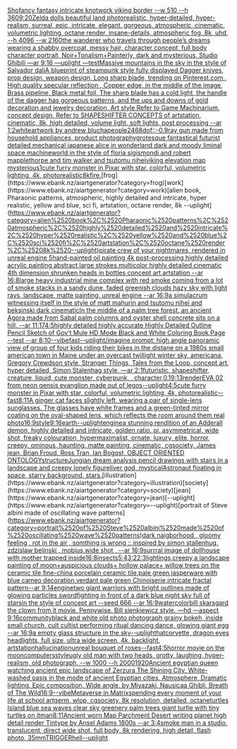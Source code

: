 [Sho](https://www.ebank.nz/aiartgenerator?category=Sho)[fancy fantasy intricate knotwork viking border --w 510 --h 360](https://www.ebank.nz/aiartgenerator?category=fancy%2520fantasy%2520intricate%2520knotwork%2520viking%2520border%2520--w%2520510%2520--h%2520360)[9:20](https://www.ebank.nz/aiartgenerator?category=9%3A20)[Zelda dolls beautiful  land photorealistic, hyper-detailed, hyper-realism, surreal, epic, intricate, elegant, gorgeous, atmospheric, cinematic, volumetric lighting, octane render, insane-details, atmospheric fog, 8k, uhd, --h 4096 --w 2160](https://www.ebank.nz/aiartgenerator?category=Zelda%2520dolls%2520beautiful%2520%2520land%2520photorealistic%2C%2520hyper-detailed%2C%2520hyper-realism%2C%2520surreal%2C%2520epic%2C%2520intricate%2C%2520elegant%2C%2520gorgeous%2C%2520atmospheric%2C%2520cinematic%2C%2520volumetric%2520lighting%2C%2520octane%2520render%2C%2520insane-details%2C%2520atmospheric%2520fog%2C%25208k%2C%2520uhd%2C%2520--h%25204096%2520--w%25202160)[the wanderer who travels through people’s dreams wearing a shabby overcoat, messy hair, character concept, full body character portrait, Noir+Tonalism+Painterly, dark and mysterious, Studio Ghibili —ar 9:16 —uplight —test](https://www.ebank.nz/aiartgenerator?category=the%2520wanderer%2520who%2520travels%2520through%2520people%E2%80%99s%2520dreams%2520wearing%2520a%2520shabby%2520overcoat%2C%2520messy%2520hair%2C%2520character%2520concept%2C%2520full%2520body%2520character%2520portrait%2C%2520Noir%2BTonalism%2BPainterly%2C%2520dark%2520and%2520mysterious%2C%2520Studio%2520Ghibili%2520%E2%80%94ar%25209%3A16%2520%E2%80%94uplight%2520%E2%80%94test)[Massive mountains in the sky in the style of Salvador dali](https://www.ebank.nz/aiartgenerator?category=Massive%2520mountains%2520in%2520the%2520sky%2520in%2520the%2520style%2520of%2520Salvador%2520dali)[A blueprint of steampunk style fully displayed Dagger knives, prop design, weapon design, Long sharp blade,  trending on Pinterest.com  , High quality specular reflection ,  Copper  edge, in the middle of the image, Brass pipeline,  Black metal foil,  The sharp blade has a cold light, the handle of the dagger has gorgeous patterns, and the ups and downs of gold decoration and jewelry decoration, Art style Refer to Game Machinarium.  concept design, Refer to SHAPESHIFTER CONCEPTS  of artstation, cinematic,  8k, high detailed,  volume light,  soft lights,  post processing    --ar 1:2](https://www.ebank.nz/aiartgenerator?category=A%2520blueprint%2520of%2520steampunk%2520style%2520fully%2520displayed%2520Dagger%2520knives%2C%2520prop%2520design%2C%2520weapon%2520design%2C%2520Long%2520sharp%2520blade%2C%2520%2520trending%2520on%2520Pinterest.com%2520%2520%2C%2520High%2520quality%2520specular%2520reflection%2520%2C%2520%2520Copper%2520%2520edge%2C%2520in%2520the%2520middle%2520of%2520the%2520image%2C%2520Brass%2520pipeline%2C%2520%2520Black%2520metal%2520foil%2C%2520%2520The%2520sharp%2520blade%2520has%2520a%2520cold%2520light%2C%2520the%2520handle%2520of%2520the%2520dagger%2520has%2520gorgeous%2520patterns%2C%2520and%2520the%2520ups%2520and%2520downs%2520of%2520gold%2520decoration%2520and%2520jewelry%2520decoration%2C%2520Art%2520style%2520Refer%2520to%2520Game%2520Machinarium.%2520%2520concept%2520design%2C%2520Refer%2520to%2520SHAPESHIFTER%2520CONCEPTS%2520%2520of%2520artstation%2C%2520cinematic%2C%2520%25208k%2C%2520high%2520detailed%2C%2520%2520volume%2520light%2C%2520%2520soft%2520lights%2C%2520%2520post%2520processing%2520%2520%2520%2520--ar%25201%3A2)[white](https://www.ebank.nz/aiartgenerator?category=white)[artwork by andrew blucha](https://www.ebank.nz/aiartgenerator?category=artwork%2520by%2520andrew%2520blucha)[people](https://www.ebank.nz/aiartgenerator?category=people)[2468](https://www.ebank.nz/aiartgenerator?category=2468)[dof::-0.9](https://www.ebank.nz/aiartgenerator?category=dof%3A%3A-0.9)[ray gun made from household appliances, product photography](https://www.ebank.nz/aiartgenerator?category=ray%2520gun%2520made%2520from%2520household%2520appliances%2C%2520product%2520photography)[grotesque fantastical futurist detailed mechanical japanese alice in wonderland dark and moody liminal space machineworld in the style of floria sigismondi and robert mapplethorpe and tim walker and tsutomu nihei](https://www.ebank.nz/aiartgenerator?category=grotesque%2520fantastical%2520futurist%2520detailed%2520mechanical%2520japanese%2520alice%2520in%2520wonderland%2520dark%2520and%2520moody%2520liminal%2520space%2520machineworld%2520in%2520the%2520style%2520of%2520floria%2520sigismondi%2520and%2520robert%2520mapplethorpe%2520and%2520tim%2520walker%2520and%2520tsutomu%2520nihei)[viking elevation map mysterious](https://www.ebank.nz/aiartgenerator?category=viking%2520elevation%2520map%2520mysterious)[1](https://www.ebank.nz/aiartgenerator?category=1)[cute furry monster in Pixar with star, colorful, volumetric lighting, 4k, photorealistic](https://www.ebank.nz/aiartgenerator?category=cute%2520furry%2520monster%2520in%2520Pixar%2520with%2520star%2C%2520colorful%2C%2520volumetric%2520lighting%2C%25204k%2C%2520photorealistic)[8k](https://www.ebank.nz/aiartgenerator?category=8k)[fire.](https://www.ebank.nz/aiartgenerator?category=fire.)[frog](https://www.ebank.nz/aiartgenerator?category=frog)[work](https://www.ebank.nz/aiartgenerator?category=work)[alien book, Pharaonic patterns, atmospheric, highly detailed and intricate, hyper realistic, yellow and blue, sci fi, artstation, octane render, 8k --uplight](https://www.ebank.nz/aiartgenerator?category=alien%2520book%2C%2520Pharaonic%2520patterns%2C%2520atmospheric%2C%2520highly%2520detailed%2520and%2520intricate%2C%2520hyper%2520realistic%2C%2520yellow%2520and%2520blue%2C%2520sci%2520fi%2C%2520artstation%2C%2520octane%2520render%2C%25208k%2520--uplight)[pirate crew of your nightmares, rendered in unreal engine 5](https://www.ebank.nz/aiartgenerator?category=pirate%2520crew%2520of%2520your%2520nightmares%2C%2520rendered%2520in%2520unreal%2520engine%25205)[hand-painted oil painting 4k post-processing highly detailed acrylic painting abstract large strokes multicolor highly detailed cinematic 4th dimension  shrunken heads in bottles concept art artstation --ar 16:8](https://www.ebank.nz/aiartgenerator?category=hand-painted%2520oil%2520painting%25204k%2520post-processing%2520highly%2520detailed%2520acrylic%2520painting%2520abstract%2520large%2520strokes%2520multicolor%2520highly%2520detailed%2520cinematic%25204th%2520dimension%2520%2520shrunken%2520heads%2520in%2520bottles%2520concept%2520art%2520artstation%2520--ar%252016%3A8)[large heavy industrial mine complex with red smoke coming from a lot of smoke stacks in a sandy dune, faded greenish clouds hazy sky with light rays, landscape, matte painting, unreal engine --ar 16:9](https://www.ebank.nz/aiartgenerator?category=large%2520heavy%2520industrial%2520mine%2520complex%2520with%2520red%2520smoke%2520coming%2520from%2520a%2520lot%2520of%2520smoke%2520stacks%2520in%2520a%2520sandy%2520dune%2C%2520faded%2520greenish%2520clouds%2520hazy%2520sky%2520with%2520light%2520rays%2C%2520landscape%2C%2520matte%2520painting%2C%2520unreal%2520engine%2520--ar%252016%3A9)[a simulacrum witnessing itself in the style of matt mahurin and tsutomu nihei and beksinski dark cinematic](https://www.ebank.nz/aiartgenerator?category=a%2520simulacrum%2520witnessing%2520itself%2520in%2520the%2520style%2520of%2520matt%2520mahurin%2520and%2520tsutomu%2520nihei%2520and%2520beksinski%2520dark%2520cinematic)[In the middle of a palm tree forest, an ancient Agora made from Sabal palm columns and oyster shell concrete sits on a hill. --ar 11:17](https://www.ebank.nz/aiartgenerator?category=In%2520the%2520middle%2520of%2520a%2520palm%2520tree%2520forest%2C%2520an%2520ancient%2520Agora%2520made%2520from%2520Sabal%2520palm%2520columns%2520and%2520oyster%2520shell%2520concrete%2520sits%2520on%2520a%2520hill.%2520--ar%252011%3A17)[4:5](https://www.ebank.nz/aiartgenerator?category=4%3A5)[highly detailed highly accurate Highly Detailed Outline Pencil Sketch of Gov’t Mule HD Mode Black and White Coloring Book Page  --test --ar 8:10](https://www.ebank.nz/aiartgenerator?category=highly%2520detailed%2520highly%2520accurate%2520Highly%2520Detailed%2520Outline%2520Pencil%2520Sketch%2520of%2520Gov%E2%80%99t%2520Mule%2520HD%2520Mode%2520Black%2520and%2520White%2520Coloring%2520Book%2520Page%2520%2520--test%2520--ar%25208%3A10)[--vibefast](https://www.ebank.nz/aiartgenerator?category=--vibefast)[--uplight](https://www.ebank.nz/aiartgenerator?category=--uplight)[/imagine prompt: high angle panoramic view of group of four kids riding their bikes in the distane on a 1980s small american town in Maine under an overcast twillight winter sky, americana, Gregory Crewdson style,  Stranger Things, Tales from the Loop, concept art, hyper detailed, Simon Stalenhag style, —ar 2:1](https://www.ebank.nz/aiartgenerator?category=/imagine%2520prompt%3A%2520high%2520angle%2520panoramic%2520view%2520of%2520group%2520of%2520four%2520kids%2520riding%2520their%2520bikes%2520in%2520the%2520distane%2520on%2520a%25201980s%2520small%2520american%2520town%2520in%2520Maine%2520under%2520an%2520overcast%2520twillight%2520winter%2520sky%2C%2520americana%2C%2520Gregory%2520Crewdson%2520style%2C%2520%2520Stranger%2520Things%2C%2520Tales%2520from%2520the%2520Loop%2C%2520concept%2520art%2C%2520hyper%2520detailed%2C%2520Simon%2520Stalenhag%2520style%2C%2520%E2%80%94ar%25202%3A1)[futuristic, shapeshifter, creature, liquid, cute monster, cyberpunk, , character,](https://www.ebank.nz/aiartgenerator?category=futuristic%2C%2520shapeshifter%2C%2520creature%2C%2520liquid%2C%2520cute%2520monster%2C%2520cyberpunk%2C%2520%2C%2520character%2C)[0.1](https://www.ebank.nz/aiartgenerator?category=0.1)[9:13](https://www.ebank.nz/aiartgenerator?category=9%3A13)[render](https://www.ebank.nz/aiartgenerator?category=render)[EVA 02 from neon gensis evanglion made out of legos](https://www.ebank.nz/aiartgenerator?category=EVA%252002%2520from%2520neon%2520gensis%2520evanglion%2520made%2520out%2520of%2520legos)[--uplight](https://www.ebank.nz/aiartgenerator?category=--uplight)[4:5](https://www.ebank.nz/aiartgenerator?category=4%3A5)[cute furry monster in Pixar with star, colorful, volumetric lighting, 4k, photorealistic](https://www.ebank.nz/aiartgenerator?category=cute%2520furry%2520monster%2520in%2520Pixar%2520with%2520star%2C%2520colorful%2C%2520volumetric%2520lighting%2C%25204k%2C%2520photorealistic)[--fast](https://www.ebank.nz/aiartgenerator?category=--fast)[8:11](https://www.ebank.nz/aiartgenerator?category=8%3A11)[A ginger cat faces slightly left, wearing a pair of single-lens sunglasses. The glasses have white frames and a green-tinted mirror coating on the oval-shaped lens, which reflects the room around them real photo](https://www.ebank.nz/aiartgenerator?category=A%2520ginger%2520cat%2520faces%2520slightly%2520left%2C%2520wearing%2520a%2520pair%2520of%2520single-lens%2520sunglasses.%2520The%2520glasses%2520have%2520white%2520frames%2520and%2520a%2520green-tinted%2520mirror%2520coating%2520on%2520the%2520oval-shaped%2520lens%2C%2520which%2520reflects%2520the%2520room%2520around%2520them%2520real%2520photo)[16:9](https://www.ebank.nz/aiartgenerator?category=16%3A9)[style](https://www.ebank.nz/aiartgenerator?category=style)[9:16](https://www.ebank.nz/aiartgenerator?category=9%3A16)[earth](https://www.ebank.nz/aiartgenerator?category=earth)[--uplight](https://www.ebank.nz/aiartgenerator?category=--uplight)[engine](https://www.ebank.nz/aiartgenerator?category=engine)[a stunning rendition of an  Adderall demon, highly detailed and intricate, golden ratio, pi, asymmetrical, wide shot, freaky colouration, hypermaximalist, ornate, luxury, elite, horror, creepy, ominous, haunting, matte painting, cinematic, cgsociety, James jean, Brian Froud, Ross Tran, Ian Bogost, OBJECT ORIENTED ONTOLOGY](https://www.ebank.nz/aiartgenerator?category=a%2520stunning%2520rendition%2520of%2520an%2520%2520Adderall%2520demon%2C%2520highly%2520detailed%2520and%2520intricate%2C%2520golden%2520ratio%2C%2520pi%2C%2520asymmetrical%2C%2520wide%2520shot%2C%2520freaky%2520colouration%2C%2520hypermaximalist%2C%2520ornate%2C%2520luxury%2C%2520elite%2C%2520horror%2C%2520creepy%2C%2520ominous%2C%2520haunting%2C%2520matte%2520painting%2C%2520cinematic%2C%2520cgsociety%2C%2520James%2520jean%2C%2520Brian%2520Froud%2C%2520Ross%2520Tran%2C%2520Ian%2520Bogost%2C%2520OBJECT%2520ORIENTED%2520ONTOLOGY)[structure](https://www.ebank.nz/aiartgenerator?category=structure)[Jungian dream analysis pencil drawings with stairs in a landscape and creepy lonely figure](https://www.ebank.nz/aiartgenerator?category=Jungian%2520dream%2520analysis%2520pencil%2520drawings%2520with%2520stairs%2520in%2520a%2520landscape%2520and%2520creepy%2520lonely%2520figure)[liver god, mystical](https://www.ebank.nz/aiartgenerator?category=liver%2520god%2C%2520mystical)[Astronaut floating in space, starry background, stars.](https://www.ebank.nz/aiartgenerator?category=Astronaut%2520floating%2520in%2520space%2C%2520starry%2520background%2C%2520stars.)[illustration](https://www.ebank.nz/aiartgenerator?category=illustration)[society](https://www.ebank.nz/aiartgenerator?category=society)[jean](https://www.ebank.nz/aiartgenerator?category=jean)[--uplight](https://www.ebank.nz/aiartgenerator?category=--uplight)[portrait of Steve albini made of oscillating wave patterns](https://www.ebank.nz/aiartgenerator?category=portrait%2520of%2520Steve%2520albini%2520made%2520of%2520oscillating%2520wave%2520patterns)[dark naigborhood , gloomy feeling , rot in the air , somthing is wrong ::,inspired by simon stallenhug, zdzislaw belinski , mobius,wide shot ,   --ar 16:9](https://www.ebank.nz/aiartgenerator?category=dark%2520naigborhood%2520%2C%2520gloomy%2520feeling%2520%2C%2520rot%2520in%2520the%2520air%2520%2C%2520somthing%2520is%2520wrong%2520%3A%3A%2Cinspired%2520by%2520simon%2520stallenhug%2C%2520zdzislaw%2520belinski%2520%2C%2520mobius%2Cwide%2520shot%2520%2C%2520%2520%2520--ar%252016%3A9)[surrral image of dollhouse with mother trapped inside](https://www.ebank.nz/aiartgenerator?category=surrral%2520image%2520of%2520dollhouse%2520with%2520mother%2520trapped%2520inside)[16:8](https://www.ebank.nz/aiartgenerator?category=16%3A8)[insects](https://www.ebank.nz/aiartgenerator?category=insects)[5:4](https://www.ebank.nz/aiartgenerator?category=5%3A4)[3:2](https://www.ebank.nz/aiartgenerator?category=3%3A2)[2:3](https://www.ebank.nz/aiartgenerator?category=2%3A3)[lightings,creepy,](https://www.ebank.nz/aiartgenerator?category=lightings%2Ccreepy%2C)[a landscape painting of moon+auspicious clouds+ hollow palace+ willow trees on the ceramic tile,fine-china porcelain ceramic tile,pale green jasperware with blue cameo decoration,verdant pale green Chinoiserie,intricate fractal pattern--ar 9:14](https://www.ebank.nz/aiartgenerator?category=a%2520landscape%2520painting%2520of%2520moon%2Bauspicious%2520clouds%2B%2520hollow%2520palace%2B%2520willow%2520trees%2520on%2520the%2520ceramic%2520tile%2Cfine-china%2520porcelain%2520ceramic%2520tile%2Cpale%2520green%2520jasperware%2520with%2520blue%2520cameo%2520decoration%2Cverdant%2520pale%2520green%2520Chinoiserie%2Cintricate%2520fractal%2520pattern--ar%25209%3A14)[engine](https://www.ebank.nz/aiartgenerator?category=engine)[two giant warriors with bright outlines made of glowing particles swordfighting in front of a dark blue night sky full of starsin the style of concept art --seed 666 --ar 16:9](https://www.ebank.nz/aiartgenerator?category=two%2520giant%2520warriors%2520with%2520bright%2520outlines%2520made%2520of%2520glowing%2520particles%2520swordfighting%2520in%2520front%2520of%2520a%2520dark%2520blue%2520night%2520sky%2520full%2520of%2520starsin%2520the%2520style%2520of%2520concept%2520art%2520--seed%2520666%2520--ar%252016%3A9)[watercolor](https://www.ebank.nz/aiartgenerator?category=watercolor)[bill skarsgard the clown from it movie. Pennywise. Bill sienkiewicz style. —hd —aspect 9:16](https://www.ebank.nz/aiartgenerator?category=bill%2520skarsgard%2520the%2520clown%2520from%2520it%2520movie.%2520Pennywise.%2520Bill%2520sienkiewicz%2520style.%2520%E2%80%94hd%2520%E2%80%94aspect%25209%3A16)[community](https://www.ebank.nz/aiartgenerator?category=community)[black and white old photo photograph grainy bokeh, inside small church, cult cultist performing ritual dancing dance, glowing giant egg --ar 16:9](https://www.ebank.nz/aiartgenerator?category=black%2520and%2520white%2520old%2520photo%2520photograph%2520grainy%2520bokeh%2C%2520inside%2520small%2520church%2C%2520cult%2520cultist%2520performing%2520ritual%2520dancing%2520dance%2C%2520glowing%2520giant%2520egg%2520--ar%252016%3A9)[a empty glass structure in the sky](https://www.ebank.nz/aiartgenerator?category=a%2520empty%2520glass%2520structure%2520in%2520the%2520sky)[--uplight](https://www.ebank.nz/aiartgenerator?category=--uplight)[hat](https://www.ebank.nz/aiartgenerator?category=hat)[corvette, dragon eyes headlights, full size, ultra wide screen, 4k, backlight, artstation](https://www.ebank.nz/aiartgenerator?category=corvette%2C%2520dragon%2520eyes%2520headlights%2C%2520full%2520size%2C%2520ultra%2520wide%2520screen%2C%25204k%2C%2520backlight%2C%2520artstation)[hallucination](https://www.ebank.nz/aiartgenerator?category=hallucination)[unreal bouquet of roses](https://www.ebank.nz/aiartgenerator?category=unreal%2520bouquet%2520of%2520roses)[--fast](https://www.ebank.nz/aiartgenerator?category=--fast)[4:5](https://www.ebank.nz/aiartgenerator?category=4%3A5)[horror movie on the moon](https://www.ebank.nz/aiartgenerator?category=horror%2520movie%2520on%2520the%2520moon)[computers](https://www.ebank.nz/aiartgenerator?category=computers)[style](https://www.ebank.nz/aiartgenerator?category=style)[ugly old man with two heads, grotty, laughing, hyper-realism, old photograph, --w 1000 --h 2000](https://www.ebank.nz/aiartgenerator?category=ugly%2520old%2520man%2520with%2520two%2520heads%2C%2520grotty%2C%2520laughing%2C%2520hyper-realism%2C%2520old%2520photograph%2C%2520--w%25201000%2520--h%25202000)[1920](https://www.ebank.nz/aiartgenerator?category=1920)[Ancient egyptian queen watching ancient epic landscape of Zerzura The Shining City, White-washed oasis in the mode of ancient Egyptian cities, Atmosphere, Dramatic lighting, Epic composition, Wide angle, by Miyazaki, Nausicaa Ghibli, Breath of The Wild](https://www.ebank.nz/aiartgenerator?category=Ancient%2520egyptian%2520queen%2520watching%2520ancient%2520epic%2520landscape%2520of%2520Zerzura%2520The%2520Shining%2520City%2C%2520White-washed%2520oasis%2520in%2520the%2520mode%2520of%2520ancient%2520Egyptian%2520cities%2C%2520Atmosphere%2C%2520Dramatic%2520lighting%2C%2520Epic%2520composition%2C%2520Wide%2520angle%2C%2520by%2520Miyazaki%2C%2520Nausicaa%2520Ghibli%2C%2520Breath%2520of%2520The%2520Wild)[16:9](https://www.ebank.nz/aiartgenerator?category=16%3A9)[--vibe](https://www.ebank.nz/aiartgenerator?category=--vibe)[Metaverse in Matrix](https://www.ebank.nz/aiartgenerator?category=Metaverse%2520in%2520Matrix)[spending every moment of your life at school artgerm, wlop, cgsociety, 8k resolution, detailed, octane](https://www.ebank.nz/aiartgenerator?category=spending%2520every%2520moment%2520of%2520your%2520life%2520at%2520school%2520artgerm%2C%2520wlop%2C%2520cgsociety%2C%25208k%2520resolution%2C%2520detailed%2C%2520octane)[turtles Island blue sea waves clear sky greenery palm trees giant turtle with tiny turtles on it](https://www.ebank.nz/aiartgenerator?category=turtles%2520Island%2520blue%2520sea%2520waves%2520clear%2520sky%2520greenery%2520palm%2520trees%2520giant%2520turtle%2520with%2520tiny%2520turtles%2520on%2520it)[man](https://www.ebank.nz/aiartgenerator?category=man)[8:11](https://www.ebank.nz/aiartgenerator?category=8%3A11)[Ancient worn Map Parchment Desert writing planet high detail render Tintype by Ansel Adams 1800s --ar 3:4](https://www.ebank.nz/aiartgenerator?category=Ancient%2520worn%2520Map%2520Parchment%2520Desert%2520writing%2520planet%2520high%2520detail%2520render%2520Tintype%2520by%2520Ansel%2520Adams%25201800s%2520--ar%25203%3A4)[smoke man in a studio, translucent, direct wide shot, full body, 8k rendering, high detail, flash photo, 35mm](https://www.ebank.nz/aiartgenerator?category=smoke%2520man%2520in%2520a%2520studio%2C%2520translucent%2C%2520direct%2520wide%2520shot%2C%2520full%2520body%2C%25208k%2520rendering%2C%2520high%2520detail%2C%2520flash%2520photo%2C%252035mm)[TRIGGER](https://www.ebank.nz/aiartgenerator?category=TRIGGER)[hell](https://www.ebank.nz/aiartgenerator?category=hell)[--uplight](https://www.ebank.nz/aiartgenerator?category=--uplight)